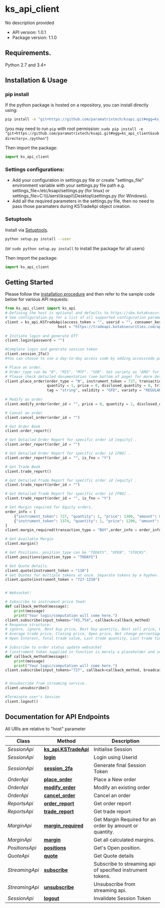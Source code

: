 # ks_api_client
No description provided

- API version: 1.0.1
- Package version: 1.1.0

## Requirements.

Python 2.7 and 3.4+

## Installation & Usage
### pip install

If the python package is hosted on a repository, you can install directly using:

```sh
pip install -e "git+https://github.com/paramatrixtech/ksapi.git#egg=ks_api_client&subdirectory=./python"
```
(you may need to run `pip` with root permission: `sudo pip install -e "git+https://github.com/paramatrixtech/ksapi.git#egg=ks_api_client&subdirectory=./python"`)

Then import the package:
```python
import ks_api_client
```

### Settings configurations:
- Add your configuration in settings.py file or create "settings_file" environment variable with your settings.py file path e.g. settings_file=/etc/ksapi/settings.py (for linux) or settings_file=C:\\\Users\\\ksapi\\\Desktop\\\settings.py (for Windows).
- Add all the required parameters in the settings.py file, then no need to pass those paramaters during KSTradeApi object creation.


### Setuptools

Install via [Setuptools](http://pypi.python.org/pypi/setuptools).

```sh
python setup.py install --user
```
(or `sudo python setup.py install` to install the package for all users)

Then import the package:
```python
import ks_api_client
```

## Getting Started

Please follow the [installation procedure](#installation--usage) and then refer to the sample code below for various API requests:

```python
from ks_api_client import ks_api
# Defining the host is optional and defaults to https://sbx.kotaksecurities.com/apim
# See configuration.py for a list of all supported configuration parameters.
client = ks_api.KSTradeApi(access_token = "", userid = "", consumer_key = "",ip = "127.0.0.1", app_id = "test", \
                        host = "https://tradeapi.kotaksecurities.com/apim", consumer_secret = "")
					 
# Initiate login and generate OTT
client.login(password = "")

#Complete login and generate session token
client.session_2fa()
#You can choose to use a day-to-day access code by adding accesscode parameter : client.session_2fa(access_code = "")

# Place an order. 
# Order_type can be "N", "MIS", "MTF". "SOR". Set variety as "AMO" for post-market orders. 
# Please check detailed documentation (see bottom of page) for more details on each variable.                   
client.place_order(order_type = "N", instrument_token = 727, transaction_type = "BUY",\
                   quantity = 1, price = 0, disclosed_quantity = 0, trigger_price = 0,\
                   tag = "string", validity = "GFD", variety = "REGULAR")
						
# Modify an order
client.modify_order(order_id = "", price = 0, quantity = 1, disclosed_quantity = 0, trigger_price = 0, validity = "GFD")

# Cancel an order
client.cancel_order(order_id = "")

# Get Order Book
client.order_report()

# Get Detailed Order Report for specific order id [equity] . 
client.order_report(order_id = "")

# Get Detailed Order Report for specific order id [FNO] .
client.order_report(order_id = "", is_fno = "Y")

# Get Trade Book
client.trade_report()

# Get Detailed Trade Report for specific order id [equity] . 
client.trade_report(order_id = "")

# Get Detailed Trade Report for specific order id [FNO] .
client.trade_report(order_id = "", is_fno = "Y")

# Get Margin required for Equity orders. 
order_info = [
    {"instrument_token": 727, "quantity": 1, "price": 1300, "amount": 0, "trigger_price": 1190},
    {"instrument_token": 1374, "quantity": 1, "price": 1200, "amount": 0, "trigger_price": 1150}
]
client.margin_required(transaction_type = "BUY",order_info = order_info)

# Get Available Margin
client.margin()

# Get Positions. position_type can be "TODAYS", "OPEN", "STOCKS".
client.positions(position_type = "TODAYS")

# Get Quote details. 
client.quote(instrument_token = "110")
# Get Quotes for multiple tokens at once. Separate tokens by a hyphen. 
client.quote(instrument_token = "727-1250")


# Websocket: 

# Subscribe to instrument price feed:
def callback_method(message):
    print(message)
    print("Your logic/computation will come here.")
client.subscribe(input_tokens="745,754", callback=callback_method)
# Response structure: 
# ignore, ignore, Best buy price, Best buy quantity, Best sell price, Best sell quantity, Last trade price, High price, Low price, 
# Average trade price, Closing price, Open price, Net change percentage, Total sell quantity, Total buy quantity, Total trade quantity, 
# Open Interest, Total trade value, Last trade quantity, Last trade time, Net change, Upper circuit limit, Lower circuit limit

# Subscribe to order status update websocket
# (instrument token supplied in function is merely a placeholder and serves no purpose here): 
def callback_method(message):
    print(message)
    print("Your logic/computation will come here.")
client.subscribe(input_tokens="727", callback=callback_method, broadcast_host="https://wstreamer.kotaksecurities.com/feed/orders")


# Unsubscribe from streaming service.
client.unsubscribe()

#Terminate user's Session
client.logout()
```
## Documentation for API Endpoints

All URIs are relative to "host" parameter

Class | Method | Description
------------ | ------------- | -------------
*SessionApi* | [**ks_api.KSTradeApi**](docs/SessionApi.md#session_init) | Initialise Session
*SessionApi* | [**login**](docs/SessionApi.md#login) | Login using Userid
*SessionApi* | [**session_2fa**](docs/SessionApi.md#session_2fa) | Generate final Session Token
*OrderApi* | [**place_order**](docs/OrderApi.md#place_order) | Place a New order
*OrderApi* | [**modify_order**](docs/OrderApi.md#modify_order) | Modify an existing order
*OrderApi* | [**cancel_order**](docs/OrderApi.md#cancel_order) | Cancel an order
*ReportsApi* | [**order_report**](docs/ReportsApi.md#order_report) | Get order report
*ReportsApi* | [**trade_report**](docs/ReportsApi.md#trade_report) | Get trade report
*MarginApi* | [**margin_required**](docs/MarginApi.md#margin_required) | Get Margin Required for an order by amount or quantity.
*MarginApi* | [**margin**](docs/MarginApi.md#margin) | Get all calculated margins.
*PositionsApi* | [**positions**](docs/PositionsApi.md#positions) | Get&#39;s Open position.
*QuoteApi* | [**quote**](docs/QuoteApi.md#quote_details) | Get Quote details
*StreamingApi* | [**subscribe**](docs/StreamingApi.md#subscribe) | Subscribe to streaming api of specified instrument tokens.
*StreamingApi* | [**unsubscribe**](docs/StreamingApi.md#unsubscribe) | Unsubscribe from streaming api.
*SessionApi* | [**logout**](docs/SessionApi.md#logout) | Invalidate Session Token


